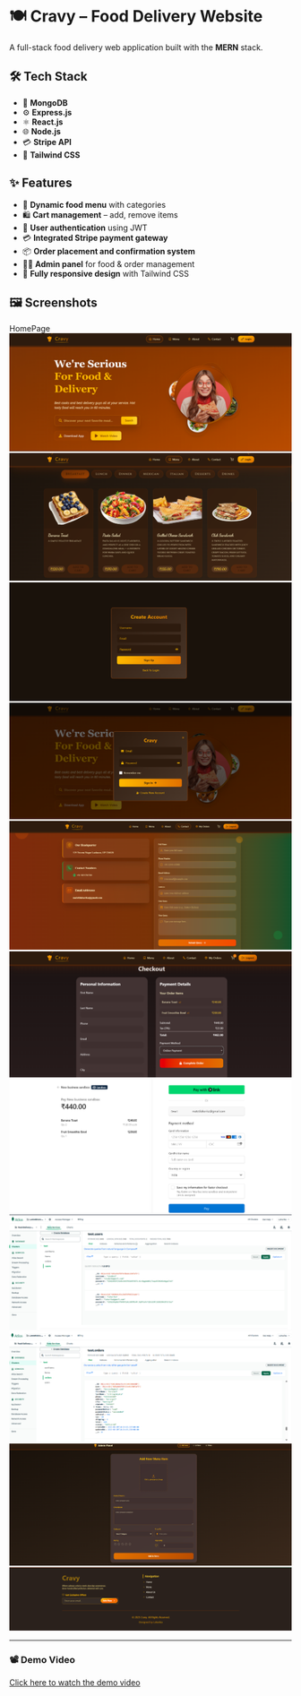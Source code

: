 # 🍽️ **Cravy – Food Delivery Website**

A full-stack food delivery web application built with the **MERN** stack.


## 🛠️ **Tech Stack**

- 🍃 **MongoDB**
- ⚙️ **Express.js**
- ⚛️ **React.js**
- 🌐 **Node.js**
- 💳 **Stripe API**
- 🎨 **Tailwind CSS**

## ✨ **Features**

- 🍲 **Dynamic food menu** with categories 
- 🛍️ **Cart management** – add, remove items  
- 🔐 **User authentication** using JWT  
- 💳 **Integrated Stripe payment gateway**  
- 📦 **Order placement and confirmation system**  
- 👨‍🍳 **Admin panel** for food & order management
- 📱 **Fully responsive design** with Tailwind CSS

  
## 🖼️ Screenshots
HomePage
![Home Page](assets/screenshots/Homepage.png)
![Menu](assets/screenshots/Menu.png)
![Signup Page](assets/screenshots/Signup-Page.png)
![Login Page](assets/screenshots/Login-Page.png)
![Contact Page](assets/screenshots/Contact-Page.png)
![Checkout Page](assets/screenshots/Checkout-Page.png)
![Payment Page](assets/screenshots/Payment-Page.png)
![Mongodb Entry](assets/screenshots/Mongodb-Entry.png)
![Order Data Entry](assets/screenshots/Order-Data-Entry.png)
![Admin Panel](assets/screenshots/AdminPanel.png)
![Footer](assets/screenshots/Footer.png)

---

### 📽️ Demo Video

[Click here to watch the demo video](https://drive.google.com/file/d/1lHg3pVVewGOS7VZK_XfyK-Y7HsTnqKuk/view?usp=sharing)

